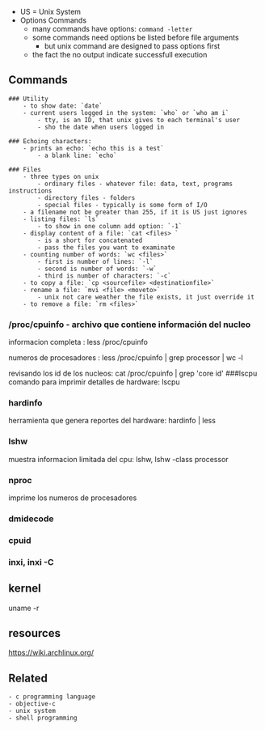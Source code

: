 - US = Unix System
- Options Commands
	 - many commands have options: `command -letter`
	 - some commands need options be listed before file arguments
	 	- but unix command are designed to pass options first
	 - the fact the no output indicate successfull execution 	 

## Commands
	### Utility
		- to show date: `date` 
		- current users logged in the system: `who` or `who am i`
			- tty, is an ID, that unix gives to each terminal's user
			- sho the date when users logged in
	
	### Echoing characters: 
		- prints an echo: `echo this is a test`
			- a blank line: `echo`
	
	### Files
		- three types on unix
			- ordinary files - whatever file: data, text, programs instructions 
			- directory files - folders
			- special files - typically is some form of I/O
		- a filename not be greater than 255, if it is US just ignores
		- listing files: `ls`
			- to show in one column add option: `-1`
		- display content of a file: `cat <files> `
			- is a short for concatenated
			- pass the files you want to examinate 	 
		- counting number of words: `wc <files>`
			- first is number of lines: `-l`
			- second is number of words: `-w`
			- third is number of characters: `-c`
		- to copy a file: `cp <sourcefile> <destinationfile>`
		- rename a file: `mvi <file> <moveto>`
			- unix not care weather the file exists, it just override it
		- to remove a file: `rm <files>`
			

			
### /proc/cpuinfo - archivo que contiene información del nucleo
informacion completa : less /proc/cpuinfo
<!-- el numero de procesadores no pude ser el qu dice ser, un procesador con 2 nucleos y hyperthreading se reportara como uno de 4 nucleos -->
numeros de procesadores : less /proc/cpuinfo | grep processor | wc -l
<!-- para obtnener el numero exacto de los nucleos, es mejor revisar los id unicos de los nucleos -->
revisando los id de los nucleos: cat /proc/cpuinfo | grep 'core id'
###lscpu
 comando para imprimir detalles de hardware: lscpu
### hardinfo
 herramienta que genera reportes del hardware: hardinfo | less

### lshw
  muestra informacion limitada del cpu: lshw, lshw -class processor

### nproc
  imprime los numeros de procesadores

### dmidecode
### cpuid
### inxi, inxi -C

## kernel
uname -r 


## resources

https://wiki.archlinux.org/

## Related
	- c programming language
	- objective-c
	- unix system
	- shell programming
